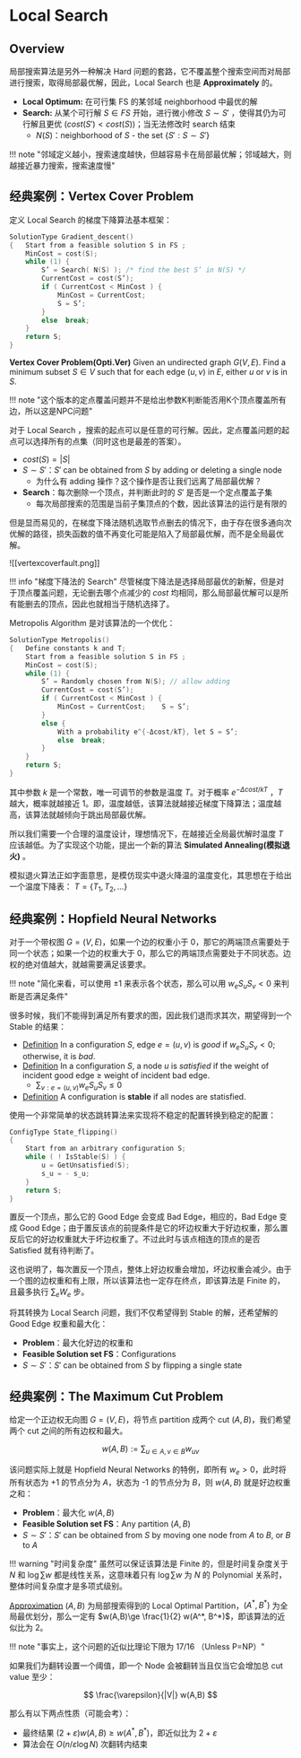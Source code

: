 
# Local Search

## Overview

局部搜索算法是另外一种解决 Hard 问题的套路，它不覆盖整个搜索空间而对局部进行搜索，取得局部最优解，因此，Local Search 也是 **Approximately** 的。

- **Local Optimum:** 在可行集 FS 的某邻域 neighborhood 中最优的解
- **Search:** 从某个可行解 $S\in FS$ 开始，进行微小修改 $S\sim S'$ ，使得其仍为可行解且更优 ($cost(S') \lt cost(S)$)；当无法修改时 search 结束
	- $N(S)$：neighborhood of $S$ - the set $\{S':S\sim S'\}$ 

!!! note "邻域定义越小，搜索速度越快，但越容易卡在局部最优解；邻域越大，则越接近暴力搜索，搜索速度慢"

## 经典案例：Vertex Cover Problem

定义 Local Search 的梯度下降算法基本框架：

```c
SolutionType Gradient_descent()
{   Start from a feasible solution S in FS ;
    MinCost = cost(S);
    while (1) {
        S’ = Search( N(S) ); /* find the best S’ in N(S) */
        CurrentCost = cost(S’);
        if ( CurrentCost < MinCost ) {
            MinCost = CurrentCost;
            S = S’;
        }
        else  break;
    }
    return S;
}
```

**Vertex Cover Problem(Opti.Ver)** Given an undirected graph $G(V,E)$. Find a minimum subset $S\in V$ such that for each edge $(u,v)$ in $E$, either $u$ or $v$ is in $S$.

!!! note "这个版本的定点覆盖问题并不是给出参数K判断能否用K个顶点覆盖所有边，所以这是NPC问题"

对于 Local Search ，搜索的起点可以是任意的可行解。因此，定点覆盖问题的起点可以选择所有的点集（同时这也是最差的答案）。

- $cost(S)= |S|$
- $S\sim S'$：$S'$ can be obtained from $S$ by adding or deleting a single node
	- 为什么有 adding 操作？这个操作是否让我们远离了局部最优解？
- **Search**：每次删除一个顶点，并判断此时的 $S'$ 是否是一个定点覆盖子集
	- 每次局部搜索的范围是当前子集顶点的个数，因此该算法的运行是有限的

但是显而易见的，在梯度下降法随机选取节点删去的情况下，由于存在很多通向次优解的路径，损失函数的值不再变化可能是陷入了局部最优解，而不是全局最优解。

![[vertexcoverfault.png]]

!!! info "梯度下降法的 Search"
	尽管梯度下降法是选择局部最优的新解，但是对于顶点覆盖问题，无论删去哪个点减少的 $cost$ 均相同，那么局部最优解可以是所有能删去的顶点，因此也就相当于随机选择了。

Metropolis Algorithm 是对该算法的一个优化：

```c
SolutionType Metropolis()
{   Define constants k and T;
    Start from a feasible solution S in FS ;
    MinCost = cost(S);
    while (1) {
        S’ = Randomly chosen from N(S); // allow adding
        CurrentCost = cost(S’);
        if ( CurrentCost < MinCost ) {
            MinCost = CurrentCost;    S = S’;
        }
        else {
            With a probability e^{-Δcost/kT}, let S = S’;
            else  break;
        }
    }
    return S;
}
```

其中参数 $k$ 是一个常数，唯一可调节的参数是温度 $T$。对于概率 $e^{-\Delta cost / kT}$ ，$T$ 越大，概率就越接近 1。即，温度越低，该算法就越接近梯度下降算法；温度越高，该算法就越倾向于跳出局部最优解。

所以我们需要一个合理的温度设计，理想情况下，在越接近全局最优解时温度 $T$ 应该越低。为了实现这个功能，提出一个新的算法 **Simulated Annealing(模拟退火)** 。

模拟退火算法正如字面意思，是模仿现实中退火降温的温度变化，其思想在于给出一个温度下降表： $T=\{T_1, T_2,...\}$

## 经典案例：Hopfield Neural Networks

对于一个带权图 $G=(V,E)$，如果一个边的权重小于 0，那它的两端顶点需要处于同一个状态；如果一个边的权重大于 0，那么它的两端顶点需要处于不同状态。边权的绝对值越大，就越需要满足该要求。

!!! note "简化来看，可以使用 ±1 来表示各个状态，那么可以用 $w_e S_u S_v\lt 0$ 来判断是否满足条件"

很多时候，我们不能得到满足所有要求的图，因此我们退而求其次，期望得到一个 Stable 的结果：

- [Definition](#) In a configuration $S$, edge $e=(u,v)$ is *good* if $w_e S_u S_v\lt 0$; otherwise, it is *bad*.
- [Definition](#) In a configuration $S$, a node $u$ is *satisfied* if the weight of incident good edge $\ge$ weight of incident bad edge.
	- $\sum_{v:e=(u,v)} w_e S_u S_v\le 0$
- [Definition](#) A configuration is **stable** if all nodes are statisfied.

使用一个非常简单的状态跳转算法来实现将不稳定的配置转换到稳定的配置：

```c
ConfigType State_flipping()
{
    Start from an arbitrary configuration S;
    while ( ! IsStable(S) ) {
        u = GetUnsatisfied(S);
        s_u = - s_u;
    }
    return S;
}
```

置反一个顶点，那么它的 Good Edge 会变成 Bad Edge，相应的，Bad Edge 变成 Good Edge；由于置反该点的前提条件是它的坏边权重大于好边权重，那么置反后它的好边权重就大于坏边权重了。不过此时与该点相连的顶点的是否 Satisfied 就有待判断了。

这也说明了，每次置反一个顶点，整体上好边权重会增加，坏边权重会减少。由于一个图的边权重和有上限，所以该算法也一定存在终点，即该算法是 Finite 的，且最多执行 $\sum _e W_e$ 步。

将其转换为 Local Search 问题，我们不仅希望得到 Stable 的解，还希望解的 Good Edge 权重和最大化：

- **Problem**：最大化好边的权重和
- **Feasible Solution set FS**：Configurations
- $S\sim S'$：$S'$ can be obtained from $S$ by flipping a single state

## 经典案例：The Maximum Cut Problem

给定一个正边权无向图 $G=(V,E)$，将节点 partition 成两个 cut $(A,B)$，我们希望两个 cut 之间的所有边权和最大。

$$
w(A,B):= \sum_{u\in A, v\in B} w_{uv}
$$

该问题实际上就是 Hopfield Neural Networks 的特例，即所有 $w_e\gt 0$，此时将所有状态为 +1 的节点分为 $A$，状态为 -1 的节点分为 $B$，则 $w(A,B)$ 就是好边权重之和：

- **Problem**：最大化 $w(A,B)$
- **Feasible Solution set FS**：Any partition $(A,B)$
- $S\sim S'$：$S'$ can be obtained from $S$ by moving one node from $A$ to $B$, or $B$ to $A$

!!! warning "时间复杂度"
	虽然可以保证该算法是 Finite 的，但是时间复杂度关于 $N$ 和 $\log \sum w$ 都是线性关系，这意味着只有 $\log \sum w$ 为 $N$ 的 Polynomial 关系时，整体时间复杂度才是多项式级别。

[Approximation](#) $(A,B)$ 为局部搜索得到的 Local Optimal Partition，$(A^*, B^*)$ 为全局最优划分，那么一定有 $w(A,B)\ge \frac{1}{2} w(A^*, B^*)$，即该算法的近似比为 2。

!!! note "事实上，这个问题的近似比理论下限为 $17 / 16$ （Unless P=NP）"

如果我们为翻转设置一个阈值，即一个 Node 会被翻转当且仅当它会增加总 cut value 至少：

$$
\frac{\varepsilon}{|V|} w(A,B)
$$

那么有以下两点性质（可能会考）：

- 最终结果 $(2+\varepsilon) w(A,B)\ge w(A^*, B^*)$，即近似比为 $2+\varepsilon$
- 算法会在 $O(n / \varepsilon \log N)$ 次翻转内结束